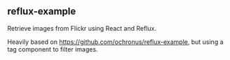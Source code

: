 ## reflux-example

Retrieve images from Flickr using React and Reflux.

Heavily based on https://github.com/ochronus/reflux-example, but using a tag component to filter images.
